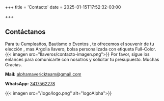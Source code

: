 +++
title = 'Contacto'
date = 2025-01-15T17:52:32-03:00

+++

  ## Contáctanos
Para tu Cumpleaños, Bautismo o Eventos , te ofrecemos el souvenir de tu elección , mas Argolla llavero, 
bolsa personalizada con etiqueta Full-Color. 
{{< imagen src="llaveros/contacto-imagen.png">}}
Por favor, sigue los enlances para comunicarte con nosotros y solicitar tu presupuesto.
Muchas Gracias.


**Mail:** [alphamaverickteam@gmail.com](mailto:alphamaverickteam@gmail.com)

**WhatsApp:** 
[3417562278](https://wa.me/3417562278)

{{< imagen src="/logo/logo.png" alt="logoAlpha">}}